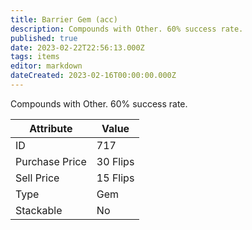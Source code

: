 ```yaml
---
title: Barrier Gem (acc)
description: Compounds with Other. 60% success rate.
published: true
date: 2023-02-22T22:56:13.000Z
tags: items
editor: markdown
dateCreated: 2023-02-16T00:00:00.000Z
---
```


Compounds with Other. 60% success rate.

|Attribute|Value|
|-|-|
|ID|717|
|Purchase Price|30 Flips|
|Sell Price|15 Flips|
|Type|Gem|
|Stackable|No|

